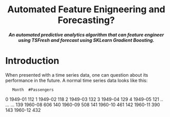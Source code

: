 <H1 align="center">
    Automated Feature Enigneering and Forecasting?
</H1>

<H5 align="center">
    An automated predictive analytics algorithm that can feature engineer using TSFresh and forecast using SKLearn Gradient Boosting.
</H5>

# Introduction

When presented with a time series data, one can question about its performance in the future. A normal time series data looks like this:

       Month  #Passengers
0    1949-01          112
1    1949-02          118
2    1949-03          132
3    1949-04          129
4    1949-05          121
..       ...          ...
139  1960-08          606
140  1960-09          508
141  1960-10          461
142  1960-11          390
143  1960-12          432

